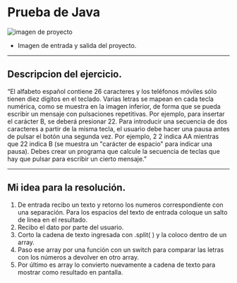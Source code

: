# Prueba de Java

![imagen de proyecto](https://i.imgur.com/PFvDZ38.png)

- Imagen de entrada y salida del proyecto.

---

## Descripcion del ejercicio.

“El alfabeto español contiene 26 caracteres y los teléfonos móviles sólo tienen diez dígitos en el teclado. Varias letras se mapean en cada tecla numérica, como se muestra en la imagen inferior, de forma que se pueda escribir un mensaje con pulsaciones repetitivas. Por ejemplo, para insertar el carácter B, se deberá presionar 22. Para introducir una secuencia de dos caracteres a partir de la misma tecla, el usuario debe hacer una pausa antes de pulsar el botón una segunda vez. Por ejemplo, 2 2 indica AA mientras que 22 indica B (se muestra un "carácter de espacio" para indicar una pausa).
Debes crear un programa que calcule la secuencia de teclas que hay que pulsar para escribir un cierto mensaje.”

---

## Mi idea para la resolución.

1. De entrada recibo un texto y retorno los numeros correspondiente con una separación. Para los espacios del texto de entrada coloque un salto de linea en el resultado.
2. Recibo el dato por parte del usuario.
3. Corto la cadena de texto ingresada con .split( ) y la coloco dentro de un array.
4. Paso ese array por una función con un switch para comparar las letras con los números a devolver en otro array.
5. Por último es array lo convierto nuevamente a cadena de texto para mostrar como resultado en pantalla.  